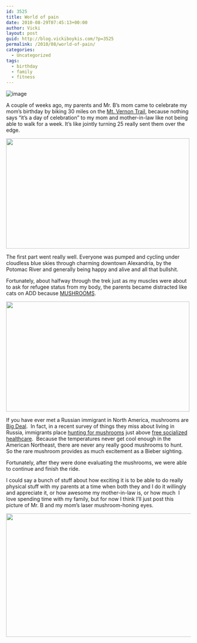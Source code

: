```yaml
---
id: 3525
title: World of pain
date: 2010-08-29T07:45:13+00:00
author: Vicki
layout: post
guid: http://blog.vickiboykis.com/?p=3525
permalink: /2010/08/world-of-pain/
categories:
  - Uncategorized
tags:
  - birthday
  - family
  - fitness
---
```

<img style="display: block; margin-right: auto; margin-left: auto;" src="http://blog.vickiboykis.com/wp-content/uploads/2010/08/wpid-1282700710_picsay-1282700710.jpg" alt="image" />

A couple of weeks ago, my parents and Mr. B&#8217;s mom came to celebrate my mom&#8217;s birthday by biking 30 miles on the [Mt. Vernon Trail](http://blog.vickiboykis.com/2010/07/26/what-were-you-doing-instead-of-getting-heat-stroke/), because nothing says &#8220;it&#8217;s a day of celebration&#8221; to my mom and mother-in-law like not being able to walk for a week. It&#8217;s like jointly turning 25 really sent them over the edge.

[<img class="aligncenter size-full wp-image-3537" title="wpid-1283167620_picsay-1283167620.jpg" src="http://blog.vickiboykis.com/wp-content/uploads/2010/08/wpid-1283167620_picsay-1283167620.jpg" alt="" width="500" height="300" />](http://blog.vickiboykis.com/wp-content/uploads/2010/08/wpid-1283167620_picsay-1283167620.jpg)

The first part went really well. Everyone was pumped and cycling under cloudless blue skies through charming downtown Alexandria, by the Potomac River and generally being happy and alive and all that bullshit.

Fortunately, about halfway through the trek just as my muscles were about to ask for refugee status from my body, the parents became distracted like cats on ADD because [MUSHROOMS](http://blog.vickiboykis.com/2009/05/18/%D1%80%D1%83%D1%81%D1%81%D0%BA%D0%B8%D0%B5-%D0%B3%D1%80%D0%B8%D0%B1%D1%8B-russian-mushrooms/).

[<img class="aligncenter size-full wp-image-3539" title="wpid-1283168091_picsay-1283168091.jpg" src="http://blog.vickiboykis.com/wp-content/uploads/2010/08/wpid-1283168091_picsay-1283168091.jpg" alt="" width="500" height="300" />](http://blog.vickiboykis.com/wp-content/uploads/2010/08/wpid-1283168091_picsay-1283168091.jpg)

If you have ever met a Russian immigrant in North America, mushrooms are [Big Deal](http://blog.vickiboykis.com/2009/05/18/%D1%80%D1%83%D1%81%D1%81%D0%BA%D0%B8%D0%B5-%D0%B3%D1%80%D0%B8%D0%B1%D1%8B-russian-mushrooms/comment-page-1/#comment-283).  In fact, in a recent survey of things they miss about living in Russia, immigrants place [hunting for mushrooms](http://www.utne.com/blogs/blog.aspx?blogid=38&tag=Russian%20mushroom%20hunting) just above [free socialized healthcare](http://blog.vickiboykis.com/2009/09/12/the-real-problem-with-healthcare-russian-cures/).  Because the temperatures never get cool enough in the American Northeast, there are never any really good mushrooms to hunt.  So the rare mushroom provides as much excitement as a Bieber sighting.

Fortunately, after they were done evaluating the mushrooms, we were able to continue and finish the ride.

I could say a bunch of stuff about how exciting it is to be able to do really physical stuff with my parents at a time when both they and I do it willingly and appreciate it, or how awesome my mother-in-law is, or how much  I love spending time with my family, but for now I think I&#8217;ll just post this picture of Mr. B and my mom&#8217;s laser mushroom-honing eyes.

<p style="text-align: center;">
  <a href="http://blog.vickiboykis.com/wp-content/uploads/2010/08/IMAG0271.jpg"><img class="aligncenter size-full wp-image-3541" title="IMAG0271" src="http://blog.vickiboykis.com/wp-content/uploads/2010/08/IMAG0271.jpg" alt="" width="560" height="336" /></a>
</p>